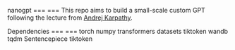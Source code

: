 nanogpt
=== ===
This repo aims to build a small-scale custom GPT following the lecture from [Andrej Karpathy](https://www.youtube.com/watch?v=kCc8FmEb1nY).

Dependencies
=== ===
torch numpy transformers datasets tiktoken wandb tqdm
Sentencepiece
tiktoken